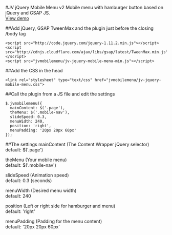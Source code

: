 #JV jQuery Mobile Menu v2
Mobile menu with hamburger button based on jQuery and GSAP JS.<br/>
[View demo](http://juliusvaart.com/jvmobilemenu/)

##Add jQuery, GSAP TweenMax and the plugin just before the closing /body tag
```
<script src="http://code.jquery.com/jquery-1.11.2.min.js"></script>
<script src="http://cdnjs.cloudflare.com/ajax/libs/gsap/latest/TweenMax.min.js"></script>
<script src="jvmobilemenu/jv-jquery-mobile-menu-min.js"></script>
```

##Add the CSS in the head
```
<link rel="stylesheet" type="text/css" href="jvmobilemenu/jv-jquery-mobile-menu.css">
```

##Call the plugin from a JS file and edit the settings
```
$.jvmobilemenu({
  mainContent: $('.page'),
  theMenu: $('.mobile-nav'),
  slideSpeed: 0.3,
  menuWidth: 240,
  position: 'right',
  menuPadding: '20px 20px 60px'
});
```

##The settings
mainContent	(The Content Wrapper jQuery selector)<br/>
default: $('.page')

theMenu	(Your mobile menu)<br/>
default: $('.mobile-nav')

slideSpeed (Animation speed)<br/>
default: 0.3 (seconds)

menuWidth	(Desired menu width)<br/>
default: 240

position (Left or right side for hamburger and menu)<br/>
default: 'right'

menuPadding	(Padding for the menu content)<br/>
default: '20px 20px 60px'